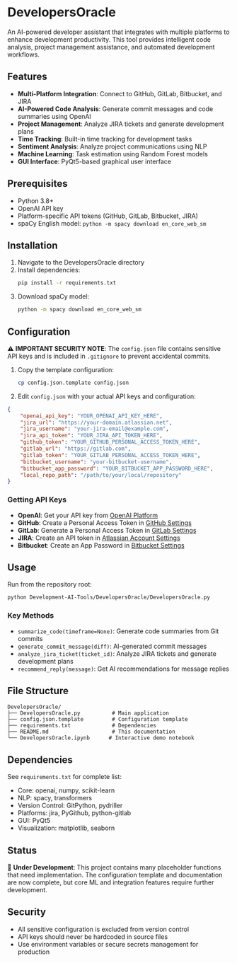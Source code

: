 # DevelopersOracle

An AI-powered developer assistant that integrates with multiple platforms to enhance development productivity. This tool provides intelligent code analysis, project management assistance, and automated development workflows.

## Features

- **Multi-Platform Integration**: Connect to GitHub, GitLab, Bitbucket, and JIRA
- **AI-Powered Code Analysis**: Generate commit messages and code summaries using OpenAI
- **Project Management**: Analyze JIRA tickets and generate development plans
- **Time Tracking**: Built-in time tracking for development tasks
- **Sentiment Analysis**: Analyze project communications using NLP
- **Machine Learning**: Task estimation using Random Forest models
- **GUI Interface**: PyQt5-based graphical user interface

## Prerequisites

- Python 3.8+
- OpenAI API key
- Platform-specific API tokens (GitHub, GitLab, Bitbucket, JIRA)
- spaCy English model: `python -m spacy download en_core_web_sm`

## Installation

1. Navigate to the DevelopersOracle directory
2. Install dependencies:
   ```bash
   pip install -r requirements.txt
   ```
3. Download spaCy model:
   ```bash
   python -m spacy download en_core_web_sm
   ```

## Configuration

⚠️ **IMPORTANT SECURITY NOTE**: The `config.json` file contains sensitive API keys and is included in `.gitignore` to prevent accidental commits.

1. Copy the template configuration:
   ```bash
   cp config.json.template config.json
   ```

2. Edit `config.json` with your actual API keys and configuration:

```json
{
    "openai_api_key": "YOUR_OPENAI_API_KEY_HERE",
    "jira_url": "https://your-domain.atlassian.net",
    "jira_username": "your-jira-email@example.com",
    "jira_api_token": "YOUR_JIRA_API_TOKEN_HERE",
    "github_token": "YOUR_GITHUB_PERSONAL_ACCESS_TOKEN_HERE",
    "gitlab_url": "https://gitlab.com",
    "gitlab_token": "YOUR_GITLAB_PERSONAL_ACCESS_TOKEN_HERE",
    "bitbucket_username": "your-bitbucket-username",
    "bitbucket_app_password": "YOUR_BITBUCKET_APP_PASSWORD_HERE",
    "local_repo_path": "/path/to/your/local/repository"
}
```

### Getting API Keys

- **OpenAI**: Get your API key from [OpenAI Platform](https://platform.openai.com/api-keys)
- **GitHub**: Create a Personal Access Token in [GitHub Settings](https://github.com/settings/tokens)
- **GitLab**: Generate a Personal Access Token in [GitLab Settings](https://gitlab.com/-/profile/personal_access_tokens)
- **JIRA**: Create an API token in [Atlassian Account Settings](https://id.atlassian.com/manage-profile/security/api-tokens)
- **Bitbucket**: Create an App Password in [Bitbucket Settings](https://bitbucket.org/account/settings/app-passwords/)

## Usage

Run from the repository root:

```bash
python Development-AI-Tools/DevelopersOracle/DevelopersOracle.py
```

### Key Methods

- `summarize_code(timeframe=None)`: Generate code summaries from Git commits
- `generate_commit_message(diff)`: AI-generated commit messages
- `analyze_jira_ticket(ticket_id)`: Analyze JIRA tickets and generate development plans
- `recommend_reply(message)`: Get AI recommendations for message replies

## File Structure

```
DevelopersOracle/
├── DevelopersOracle.py          # Main application
├── config.json.template         # Configuration template
├── requirements.txt             # Dependencies
├── README.md                    # This documentation
└── DevelopersOracle.ipynb      # Interactive demo notebook
```

## Dependencies

See `requirements.txt` for complete list:
- Core: openai, numpy, scikit-learn
- NLP: spacy, transformers
- Version Control: GitPython, pydriller
- Platforms: jira, PyGithub, python-gitlab
- GUI: PyQt5
- Visualization: matplotlib, seaborn

## Status

🚧 **Under Development**: This project contains many placeholder functions that need implementation. The configuration template and documentation are now complete, but core ML and integration features require further development.

## Security

- All sensitive configuration is excluded from version control
- API keys should never be hardcoded in source files
- Use environment variables or secure secrets management for production